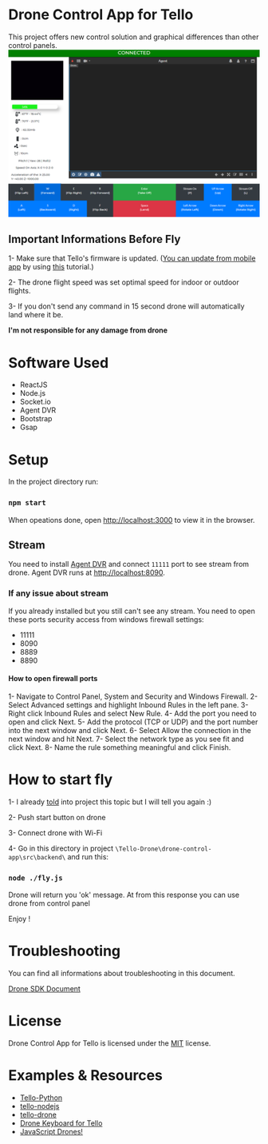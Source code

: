 # Drone Control App for Tello

This project offers new control solution and graphical differences than other control panels.
![](https://github.com/MEmirAkay/drone-control-app/blob/master/src/components/img/control.PNG)

## Important Informations Before Fly
1- Make sure that Tello's firmware is updated. 
([You can update from mobile app](https://play.google.com/store/apps/details?id=com.ryzerobotics.tello&hl=en&gl=US) by using [this](https://youtu.be/zHYj1hzlH20?t=18) tutorial.)

2- The drone flight speed was set optimal speed for indoor or outdoor flights.

3- If you don't send any command in 15 second drone will automatically land where it be.

**I'm not responsible for any damage from drone**

# Software Used

* ReactJS
* Node.js
* Socket.io
* Agent DVR
* Bootstrap
* Gsap


# Setup
In the project directory run:
### `npm start`
When opeations done, open [http://localhost:3000](http://localhost:3000) to view it in the browser.

## Stream

You need to install [Agent DVR](https://www.home-assistant.io/integrations/agent_dvr/) and connect `11111` port to see stream from drone.
Agent DVR runs at [http://localhost:8090](http://localhost:8090).

### If any issue about stream
If you already installed but you still can't see any stream. You need to open these ports security access from windows firewall settings:
* 11111
* 8090
* 8889
* 8890

#### How to open firewall ports 
1- Navigate to Control Panel, System and Security and Windows Firewall.
2- Select Advanced settings and highlight Inbound Rules in the left pane.
3- Right click Inbound Rules and select New Rule.
4- Add the port you need to open and click Next.
5- Add the protocol (TCP or UDP) and the port number into the next window and click Next.
6- Select Allow the connection in the next window and hit Next.
7- Select the network type as you see fit and click Next.
8- Name the rule something meaningful and click Finish.


# How to start fly 

1- I already [told](http://localhost:3000/connection) into project this topic but I will tell you again :)

2- Push start button on drone

3- Connect drone with Wi-Fi

4- Go in this directory in project `\Tello-Drone\drone-control-app\src\backend\` and run this:

### `node ./fly.js`

Drone will return you 'ok' message. At from this response you can use drone from control panel

Enjoy !

# Troubleshooting
You can find all informations about troubleshooting in this document.

[Drone SDK Document](https://dl-cdn.ryzerobotics.com/downloads/Tello/Tello%20SDK%202.0%20User%20Guide.pdf)


# License 

Drone Control App for Tello is licensed under the [MIT](https://github.com/MEmirAkay/drone-control-app/blob/master/LICENSE) license.

# Examples & Resources

* [Tello-Python](https://github.com/dji-sdk/Tello-Python)
* [tello-nodejs](https://github.com/jsolderitsch/tello-nodejs)
* [tello-drone](https://github.com/AlexanderGranhof/tello-drone#readme)
* [Drone Keyboard for Tello](https://github.com/dnomak/drone-keyboard)
* [JavaScript Drones!](https://github.com/wesbos/javascript-drones)
